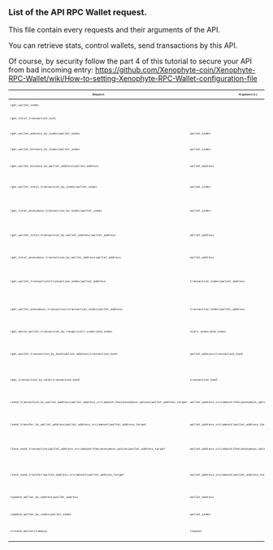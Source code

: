 ### List of the API RPC Wallet request.

This file contain every requests and their arguments of the API. 

You can retrieve stats, control wallets, send transactions by this API.

Of course, by security follow the part 4 of this tutorial to secure your API from bad incoming entry:
https://github.com/Xenophyte-coin/Xenophyte-RPC-Wallet/wiki/How-to-setting-Xenophyte-RPC-Wallet-configuration-file

<table style='font-family:"Courier New", Courier, monospace; font-size:40%'>
  <thead>
    <th>Request</th>
    <th>Argument(s)</th>
    <th>Argument(s) type(s)</th>
    <th>Result(s)</th>
  </thead>
  <tbody>
    <tr><td>/get_wallet_index</td><td></td><td></td><td>Return the amount of wallets.</tr>
    <tr><td>/get_total_transaction_sync</td><td></td><td></td><td>Return the amount of transaction(s) synced.</td></tr>
    <tr><td>/get_wallet_address_by_index|wallet_index</td><td>wallet_index</td><td>long</td><td>Return the wallet address from an index selected.</td></tr>
    <tr><td>/get_wallet_balance_by_index|wallet_index</td><td>wallet_index</td><td>long</td><td>Return the wallet balance from an index selected.</td></tr>
    <tr><td>/get_wallet_balance_by_wallet_address|wallet_address</td><td>wallet_address</td><td>string</td><td>Return the wallet balance from a wallet address selected.</td></tr>
    <tr><td>/get_wallet_total_transaction_by_index|wallet_index</td><td>wallet_index</td><td>long</td><td>Return the amount of transaction(s) from a wallet index selected.</td></tr>
    <tr><td>/get_total_anonymous_transaction_by_index|wallet_index</td><td>wallet_index</td><td>long</td><td>Return the amount of anonymous transaction(s) from a wallet index selected.</td></tr>
    <tr><td>/get_wallet_total_transaction_by_wallet_address|wallet_address</td><td>wallet_address</td><td>string</td><td>Return the amount of transaction(s) from a wallet address selected.</td></tr>
    <tr><td>/get_total_anonymous_transaction_by_wallet_address|wallet_address</td><td>wallet_address</td><td>string</td><td>Return the amount of transaction(s) from a wallet address selected.</td></tr>
    <tr><td>/get_wallet_transaction|transaction_index|wallet_address</td><td>transaction_index|wallet_address</td><td>long | string</td><td>Return a transaction from a transaction index and a wallet address selected.</td></tr>
    <tr><td>/get_wallet_anonymous_transaction|transaction_index|wallet_address</td><td>transaction_index|wallet_address</td><td>long | string</td><td>Return an anonymous transaction from a transaction index and a wallet address selected.</td></tr>
    <tr><td>/get_whole_wallet_transaction_by_range|start_index|end_index</td><td>start_index|end_index</td><td>long | long</td><td>Return multiple transaction(s) from a range.</td></tr>
    <tr><td>/get_wallet_transaction_by_hash|wallet_address|transaction_hash</td><td>wallet_address|transaction_hash</td><td>string</td><td>Return a wallet transaction from a transaction hash linked to a wallet address.</td></tr>
    <tr><td>/get_transaction_by_hash|transaction_hash</td><td>transaction_hash</td><td>string</td><td>Return a wallet transaction from his transaction hash.</td></tr>
    <tr><td>/send_transaction_by_wallet_address|wallet_address_src|amount|fee|anonymous_option|wallet_address_target</td><td>wallet_address_src|amount|fee|anonymous_option|wallet_address_target</td><td>string | double | double | int | string</td><td>Send a transaction from a wallet source to a wallet address target.</td></tr>
    <tr><td>/send_transfer_by_wallet_address|wallet_address_src|amount|wallet_address_target</td><td>wallet_address_src|amount|wallet_address_target</td><td>string | double | string</td><td>Send a transfer from a wallet to another one inside of the RPC Wallet.</td></tr>
    <tr><td>/task_send_transaction|wallet_address_src|amount|fee|anonymous_option|wallet_address_target</td><td>wallet_address_src|amount|fee|anonymous_option|wallet_address_target</td><td>string | double | double | int | string</td><td>Create a task to send a transaction from a wallet to a wallet address target.</td></tr>
    <tr><td>/task_send_transfer|wallet_address_src|amount|wallet_address_target</td><td>wallet_address_src|amount|wallet_address_target</td><td>string | double | string</td><td>Create a task to send a transfer from a wallet to another one inside of the RPC Wallet.</td></tr>
    <tr><td>/update_wallet_by_address|wallet_address</td><td>wallet_address</td><td>string</td><td>Force the update of a wallet from a wallet address.</td></tr>
    <tr><td>/update_wallet_by_index|wallet_index</td><td>wallet_index</td><td>long</td><td>Force the update of a wallet from an index.</td></tr>
    <tr><td>/create_wallet|timeout</td><td>timeout</td><td>int</td><td>Create a wallet, return the wallet address generated.</td></tr>
  </tbody>
 </table>
 
